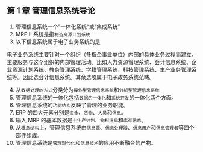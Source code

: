 ## 第 1 章 管理信息系统导论

1. 管理信息系统一个”一体化系统“或“集成系统”
2. MRP II 系统是指`制造资源计划系统`
3. 以下信息系统属于电子业务系统的是

  <p>电子业务系统主要针对一个组织（多指企事业单位）内部的具体业务过程而建立，主要服务与这个组织的内部管理活动。比如人力资源管理系统、会计信息系统、企业资源计划系统、教务管理系统、学籍管理系统、科技管理系统、生产业务管理系统等。因此选会计信息系统。其余选项属于电子政务系统范畴。</p>

4. 从`数据处理的方式`分类分为`操作型管理信息系统`和`分析型管理信息系统`
5. 管理信息系统的一体化包括`数据的一体化`和`系统开发`的一体化两个方面。
6. 管理信息系统的`功能结构`反映了管理的业务职能。
7. ERP 的四大元素分别是`资金`、`货物`、`人员`和`信息`。
8. 输入 MRP 的基本数据是`主生产计划`、`物料清单`和`库存信息`。
9. 从`概念结构`上，管理信息系统由`信息源`、`信息处理器`、`信息用户`和`信息管理者`等四个部件组成。
10. 管理信息系统是`管理现代化`和`信息技术`的应用不断融合的产物。
